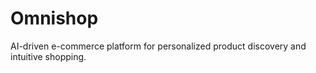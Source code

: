 # Omnishop

AI-driven e-commerce platform for personalized product discovery and intuitive shopping.
